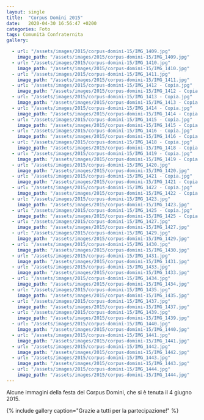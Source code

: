 ```yaml
---
layout: single
title:  "Corpus Domini 2015"
date:   2020-04-30 16:56:47 +0200
categories: Foto
tags: Comunità Confraternita
gallery: 

  - url: "/assets/images/2015/corpus-domini-15/IMG_1409.jpg"
    image_path: "/assets/images/2015/corpus-domini-15/IMG_1409.jpg"
  - url: "/assets/images/2015/corpus-domini-15/IMG_1410.jpg"
    image_path: "/assets/images/2015/corpus-domini-15/IMG_1410.jpg"
  - url: "/assets/images/2015/corpus-domini-15/IMG_1411.jpg"
    image_path: "/assets/images/2015/corpus-domini-15/IMG_1411.jpg"
  - url: "/assets/images/2015/corpus-domini-15/IMG_1412 - Copia.jpg"
    image_path: "/assets/images/2015/corpus-domini-15/IMG_1412 - Copia.jpg"
  - url: "/assets/images/2015/corpus-domini-15/IMG_1413 - Copia.jpg"
    image_path: "/assets/images/2015/corpus-domini-15/IMG_1413 - Copia.jpg"
  - url: "/assets/images/2015/corpus-domini-15/IMG_1414 - Copia.jpg"
    image_path: "/assets/images/2015/corpus-domini-15/IMG_1414 - Copia.jpg"
  - url: "/assets/images/2015/corpus-domini-15/IMG_1415 - Copia.jpg"
    image_path: "/assets/images/2015/corpus-domini-15/IMG_1415 - Copia.jpg"
  - url: "/assets/images/2015/corpus-domini-15/IMG_1416 - Copia.jpg"
    image_path: "/assets/images/2015/corpus-domini-15/IMG_1416 - Copia.jpg"
  - url: "/assets/images/2015/corpus-domini-15/IMG_1418 - Copia.jpg"
    image_path: "/assets/images/2015/corpus-domini-15/IMG_1418 - Copia.jpg"
  - url: "/assets/images/2015/corpus-domini-15/IMG_1419 - Copia.jpg"
    image_path: "/assets/images/2015/corpus-domini-15/IMG_1419 - Copia.jpg"
  - url: "/assets/images/2015/corpus-domini-15/IMG_1420.jpg"
    image_path: "/assets/images/2015/corpus-domini-15/IMG_1420.jpg"
  - url: "/assets/images/2015/corpus-domini-15/IMG_1421 - Copia.jpg"
    image_path: "/assets/images/2015/corpus-domini-15/IMG_1421 - Copia.jpg"
  - url: "/assets/images/2015/corpus-domini-15/IMG_1422 - Copia.jpg"
    image_path: "/assets/images/2015/corpus-domini-15/IMG_1422 - Copia.jpg"
  - url: "/assets/images/2015/corpus-domini-15/IMG_1423.jpg"
    image_path: "/assets/images/2015/corpus-domini-15/IMG_1423.jpg"
  - url: "/assets/images/2015/corpus-domini-15/IMG_1425 - Copia.jpg"
    image_path: "/assets/images/2015/corpus-domini-15/IMG_1425 - Copia.jpg"
  - url: "/assets/images/2015/corpus-domini-15/IMG_1427.jpg"
    image_path: "/assets/images/2015/corpus-domini-15/IMG_1427.jpg"
  - url: "/assets/images/2015/corpus-domini-15/IMG_1429.jpg"
    image_path: "/assets/images/2015/corpus-domini-15/IMG_1429.jpg"
  - url: "/assets/images/2015/corpus-domini-15/IMG_1430.jpg"
    image_path: "/assets/images/2015/corpus-domini-15/IMG_1430.jpg"
  - url: "/assets/images/2015/corpus-domini-15/IMG_1431.jpg"
    image_path: "/assets/images/2015/corpus-domini-15/IMG_1431.jpg"
  - url: "/assets/images/2015/corpus-domini-15/IMG_1433.jpg"
    image_path: "/assets/images/2015/corpus-domini-15/IMG_1433.jpg"
  - url: "/assets/images/2015/corpus-domini-15/IMG_1434.jpg"
    image_path: "/assets/images/2015/corpus-domini-15/IMG_1434.jpg"
  - url: "/assets/images/2015/corpus-domini-15/IMG_1435.jpg"
    image_path: "/assets/images/2015/corpus-domini-15/IMG_1435.jpg"
  - url: "/assets/images/2015/corpus-domini-15/IMG_1437.jpg"
    image_path: "/assets/images/2015/corpus-domini-15/IMG_1437.jpg"
  - url: "/assets/images/2015/corpus-domini-15/IMG_1439.jpg"
    image_path: "/assets/images/2015/corpus-domini-15/IMG_1439.jpg"
  - url: "/assets/images/2015/corpus-domini-15/IMG_1440.jpg"
    image_path: "/assets/images/2015/corpus-domini-15/IMG_1440.jpg"
  - url: "/assets/images/2015/corpus-domini-15/IMG_1441.jpg"
    image_path: "/assets/images/2015/corpus-domini-15/IMG_1441.jpg"
  - url: "/assets/images/2015/corpus-domini-15/IMG_1442.jpg"
    image_path: "/assets/images/2015/corpus-domini-15/IMG_1442.jpg"
  - url: "/assets/images/2015/corpus-domini-15/IMG_1443.jpg"
    image_path: "/assets/images/2015/corpus-domini-15/IMG_1443.jpg"
  - url: "/assets/images/2015/corpus-domini-15/IMG_1444.jpg"
    image_path: "/assets/images/2015/corpus-domini-15/IMG_1444.jpg"
---
```


Alcune immagini della festa del Corpus Domini, che si è tenuta il 4 giugno 2015.




{% include gallery caption="Grazie a tutti per la partecipazione!" %}


